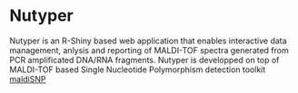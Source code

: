 # Nutyper

Nutyper is an R-Shiny based web application that enables interactive data management, anlysis and reporting of MALDI-TOF spectra generated from PCR amplificated DNA/RNA fragments. 
Nutyper is developped on top of MALDI-TOF based Single Nucleotide Polymorphism detection toolkit [maldiSNP](https://github.com/wtbxsjy/maldiSNP)
